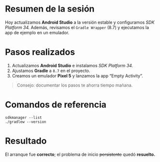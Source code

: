 # Resumen de la sesión

Hoy actualizamos **Android Studio** a la versión estable y configuramos *SDK Platform 34.*
Además, revisamos el `Gradle Wrapper` (8.7) y ejecutamos la app de ejemplo en un emulador.
# Pasos realizados
1. Actualizamos **Android Studio** e instalamos *SDK Platform 34.*
2. Ajustamos **Gradle** a `8.7` en el proyecto.
3. Creamos un emulador **Pixel 5** y lanzamos la app “Empty Activity”.
>Consejo: documentar los pasos te ahorra tiempo mañana.
# Comandos de referencia
```
sdkmanager --list
./gradlew --version
```
# Resultado
El arranque fue **correcto**; el problema de inicio ~~persistente~~ quedó **resuelto.**

